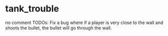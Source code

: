 # tank_trouble
no comment
TODOs:
  Fix a bug where if a player is very close to the wall and shoots the bullet, the bullet will go through the wall.
